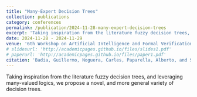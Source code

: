 ```yaml
---
title: "Many-Expert Decision Trees"
collection: publications
category: conferences
permalink: /publication/2024-11-28-many-expert-decision-trees
excerpt: 'Taking inspiration from the literature fuzzy decision trees, and leveraging many-valued logics, we propose a novel, and more general variety of decision trees.'
date: 2024-11-28 - 2024-11-29
venue: '6th Workshop on Artificial Intelligence and Formal Verification, Logic, Automata, and Synthesis (OVERLAY 2024), Bolzano, Italy, 28-39 November 2024.'
# slidesurl: 'http://academicpages.github.io/files/slides1.pdf'
# paperurl: 'http://academicpages.github.io/files/paper1.pdf'
citation: 'Badia, Guillermo, Noguera, Carles, Paparella, Alberto, and Sciavicco, Guido. (2024). &quot;Many-Expert Decision Trees.&quot; <i>6th Workshop on Artificial Intelligence and Formal Verification, Logic, Automata, and Synthesis (OVERLAY 2024), Bolzano, Italy, 28-39 November 2024.</i>. 1(1).'
---
```


Taking inspiration from the literature fuzzy decision trees, and leveraging many-valued logics, we propose a novel, and more general variety of decision trees.